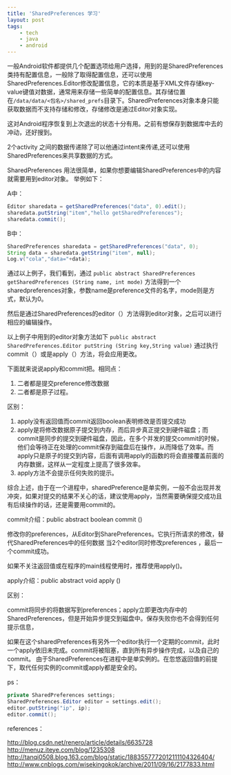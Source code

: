 ```yaml
---
title: 'SharedPreferences 学习'
layout: post
tags:
    - tech
    - java
    - android
---
```


一般Android软件都提供几个配置选项给用户选择，用到的是SharedPreferences类持有配置信息，一般除了取得配置信息，还可以使用SharedPreferences.Editor修改配置信息，它的本质是基于XML文件存储key-value键值对数据，通常用来存储一些简单的配置信息。其存储位置在`/data/data/<包名>/shared_prefs`目录下。SharedPreferences对象本身只能获取数据而不支持存储和修改，存储修改是通过Editor对象实现。

这对Android程序恢复到上次退出的状态十分有用。之前有想保存到数据库中去的冲动，还好搜到。

2个activity 之间的数据传递除了可以他通过intent来传递,还可以使用SharedPreferences来共享数据的方式。

SharedPreferences 用法很简单，如果你想要编辑SharedPreferences中的内容就需要用到editor对象。
举例如下：

A中：
```java
Editor sharedata = getSharedPreferences("data", 0).edit();  
sharedata.putString("item","hello getSharedPreferences");  
sharedata.commit();  
```

B中：
```java
SharedPreferences sharedata = getSharedPreferences("data", 0);  
String data = sharedata.getString("item", null);  
Log.v("cola","data="+data); 
```

通过以上例子，我们看到，通过
`public abstract SharedPreferences getSharedPreferences (String name, int mode)`
方法得到一个sharedpreferences对象，参数name是preference文件的名字，mode则是方式，默认为0。

然后是通过SharedPreferences的editor（）方法得到editor对象，之后可以进行相应的编辑操作。

以上例子中用到的editor对象方法如下
`public abstract SharedPreferences.Editor putString (String key,String value)`
通过执行commit（）或是apply（）方法，将会应用更改。

下面就来说说apply和commit把。相同点：

1. 二者都是提交preference修改数据
2. 二者都是原子过程。

区别：

1. apply没有返回值而commit返回boolean表明修改是否提交成功
2. apply是将修改数据原子提交到内存，而后异步真正提交到硬件磁盘；而commit是同步的提交到硬件磁盘，因此，在多个并发的提交commit的时候，他们会等待正在处理的commit保存到磁盘后在操作，从而降低了效率。而apply只是原子的提交到内容，后面有调用apply的函数的将会直接覆盖前面的内存数据，这样从一定程度上提高了很多效率。
3. apply方法不会提示任何失败的提示。

综合上述，由于在一个进程中，sharedPreference是单实例，一般不会出现并发冲突，如果对提交的结果不关心的话，建议使用apply，当然需要确保提交成功且有后续操作的话，还是需要用commit的。

commit介绍：public abstract boolean commit ()

修改你的preferences，从Editor到SharePreferences。它执行所请求的修改，替代SharedPreferences中的任何数据
当2个editor同时修改preferences ，最后一个commit成功。

如果不关注返回值或在程序的main线程使用时，推荐使用apply()。

apply介绍：public abstract void apply ()

区别：

commit将同步的将数据写到preferences；apply立即更改内存中的SharedPreferences，但是开始异步提交到磁盘中。保存失败你也不会得到任何提示信息，

如果在这个sharedPreferences有另外一个editor执行一个定期的commit，此时一个apply依旧未完成。commit将被阻塞，直到所有异步操作完成，以及自己的commit。
由于SharedPreferences在进程中是单实例的。在忽悠返回值的前提下，取代任何实例的commit或apply都是安全的。

ps：
```java
private SharedPreferences settings;  
SharedPreferences.Editor editor = settings.edit();  
editor.putString("ip", ip);  
editor.commit();  
```

references：

http://blog.csdn.net/renero/article/details/6635728
http://menuz.iteye.com/blog/1235308
http://tanqi0508.blog.163.com/blog/static/1883557772012111104326404/
http://www.cnblogs.com/wisekingokok/archive/2011/09/16/2177833.html